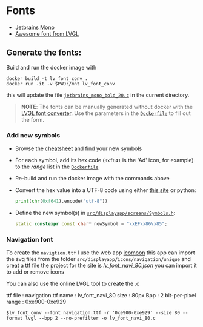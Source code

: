 # Fonts

* [Jetbrains Mono](https://www.jetbrains.com/fr-fr/lp/mono/)
* [Awesome font from LVGL](https://lvgl.io/assets/others/FontAwesome5-Solid+Brands+Regular.woff)

## Generate the fonts:

Build and run the docker image with

    docker build -t lv_font_conv .
    docker run -it -v $PWD:/mnt lv_font_conv

this will update the file [`jetbrains_mono_bold_20.c`](./jetbrains_mono_bold_20.c) in the current directory.


> **NOTE**: The fonts can be manually generated without docker with the [LVGL font converter](https://lvgl.io/tools/fontconverter). Use the parameters in the [`Dockerfile`](./Dockerfile) to fill out the form.

### Add new symbols

* Browse the [cheatsheet](https://fontawesome.com/cheatsheet/free/solid) and find your new symbols
* For each symbol, add its hex code (`0xf641` is the 'Ad' icon, for example) to the *range* list in the [`Dockerfile`](./Dockerfile)
* Re-build and run the docker image with the commands above
* Convert the hex value into a UTF-8 code
  using either [this site](http://www.ltg.ed.ac.uk/~richard/utf-8.cgi?input=f185&mode=hex) or python:

    ```py
    print(chr(0xf641).encode("utf-8"))
    ```

* Define the new symbol(s) in [`src/displayapp/screens/Symbols.h`](../screens/Symbols.h):

    ```cpp
    static constexpr const char* newSymbol = "\xEF\x86\x85";
    ```

### Navigation font

To create the `navigtion.ttf` I use the web app [icomoon](https://icomoon.io/app)
this app can import the svg files from the folder `src/displayapp/icons/navigation/unique` and creat a ttf file the
project for the site is *lv_font_navi_80.json* you can import it to add or remove icons

You can also use the online LVGL tool to create the .c

ttf file : navigation.ttf name : lv_font_navi_80 size : 80px Bpp : 2 bit-per-pixel range : 0xe900-0xe929

```
$lv_font_conv --font navigation.ttf -r '0xe900-0xe929' --size 80 --format lvgl --bpp 2 --no-prefilter -o lv_font_navi_80.c
```
